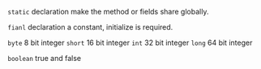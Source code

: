 `static` declaration make the method or fields share globally.

`fianl` declaration a constant, initialize is required.

`byte` 8 bit integer
`short` 16 bit integer
`int` 32 bit integer
`long` 64 bit integer

`boolean` true and false
